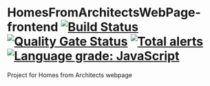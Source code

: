 # HomesFromArchitectsWebPage-frontend [![Build Status](https://travis-ci.org/RandomUserIK/HomesFromArchitectsWebPage-frontend.svg?branch=dev)](https://travis-ci.org/RandomUserIK/HomesFromArchitectsWebPage-frontend) [![Quality Gate Status](https://sonarcloud.io/api/project_badges/measure?project=RandomUserIK_HomesFromArchitectsWebPage-frontend&metric=alert_status)](https://sonarcloud.io/dashboard?id=RandomUserIK_HomesFromArchitectsWebPage-frontend) [![Total alerts](https://img.shields.io/lgtm/alerts/g/RandomUserIK/HomesFromArchitectsWebPage-frontend.svg?logo=lgtm&logoWidth=18)](https://lgtm.com/projects/g/RandomUserIK/HomesFromArchitectsWebPage-frontend/alerts/) [![Language grade: JavaScript](https://img.shields.io/lgtm/grade/javascript/g/RandomUserIK/HomesFromArchitectsWebPage-frontend.svg?logo=lgtm&logoWidth=18)](https://lgtm.com/projects/g/RandomUserIK/HomesFromArchitectsWebPage-frontend/context:javascript)
Project for Homes from Architects webpage
